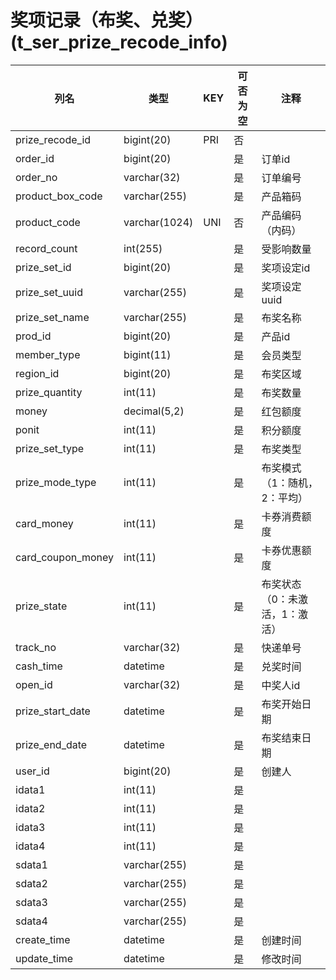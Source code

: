 # 奖项记录（布奖、兑奖）(t_ser_prize_recode_info)
| 列名   | 类型   | KEY  | 可否为空 | 注释   |
| ---- | ---- | ---- | ---- | ---- |
|prize_recode_id|bigint(20)|PRI|否||
|order_id|bigint(20)||是|订单id|
|order_no|varchar(32)||是|订单编号|
|product_box_code|varchar(255)||是|产品箱码|
|product_code|varchar(1024)|UNI|否|产品编码（内码）|
|record_count|int(255)||是|受影响数量|
|prize_set_id|bigint(20)||是|奖项设定id|
|prize_set_uuid|varchar(255)||是|奖项设定uuid|
|prize_set_name|varchar(255)||是|布奖名称|
|prod_id|bigint(20)||是|产品id|
|member_type|bigint(11)||是|会员类型|
|region_id|bigint(20)||是|布奖区域|
|prize_quantity|int(11)||是|布奖数量|
|money|decimal(5,2)||是|红包额度|
|ponit|int(11)||是|积分额度|
|prize_set_type|int(11)||是|布奖类型|
|prize_mode_type|int(11)||是|布奖模式（1：随机，2：平均）|
|card_money|int(11)||是|卡券消费额度|
|card_coupon_money|int(11)||是|卡券优惠额度|
|prize_state|int(11)||是|布奖状态（0：未激活，1：激活）|
|track_no|varchar(32)||是|快递单号|
|cash_time|datetime||是|兑奖时间|
|open_id|varchar(32)||是|中奖人id|
|prize_start_date|datetime||是|布奖开始日期|
|prize_end_date|datetime||是|布奖结束日期|
|user_id|bigint(20)||是|创建人|
|idata1|int(11)||是||
|idata2|int(11)||是||
|idata3|int(11)||是||
|idata4|int(11)||是||
|sdata1|varchar(255)||是||
|sdata2|varchar(255)||是||
|sdata3|varchar(255)||是||
|sdata4|varchar(255)||是||
|create_time|datetime||是|创建时间|
|update_time|datetime||是|修改时间|
